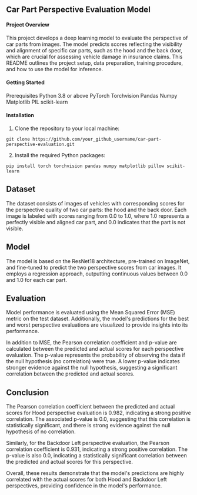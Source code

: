 ## Car Part Perspective Evaluation Model

#### Project Overview
This project develops a deep learning model to evaluate the perspective of car parts from images. The model predicts scores reflecting the visibility and alignment of specific car parts, such as the hood and the back door, which are crucial for assessing vehicle damage in insurance claims. This README outlines the project setup, data preparation, training procedure, and how to use the model for inference.

#### Getting Started
Prerequisites
Python 3.8 or above
PyTorch
Torchvision
Pandas
Numpy
Matplotlib
PIL
scikit-learn

#### Installation
1. Clone the repository to your local machine:
```
git clone https://github.com/your_github_username/car-part-perspective-evaluation.git
```
2. Install the required Python packages:
```
pip install torch torchvision pandas numpy matplotlib pillow scikit-learn
```

## Dataset
The dataset consists of images of vehicles with corresponding scores for the perspective quality of two car parts: the hood and the back door. Each image is labeled with scores ranging from 0.0 to 1.0, where 1.0 represents a perfectly visible and aligned car part, and 0.0 indicates that the part is not visible.

## Model
The model is based on the ResNet18 architecture, pre-trained on ImageNet, and fine-tuned to predict the two perspective scores from car images. It employs a regression approach, outputting continuous values between 0.0 and 1.0 for each car part.

## Evaluation

Model performance is evaluated using the Mean Squared Error (MSE) metric on the test dataset. Additionally, the model's predictions for the best and worst perspective evaluations are visualized to provide insights into its performance.

In addition to MSE, the Pearson correlation coefficient and p-value are calculated between the predicted and actual scores for each perspective evaluation. The p-value represents the probability of observing the data if the null hypothesis (no correlation) were true. A lower p-value indicates stronger evidence against the null hypothesis, suggesting a significant correlation between the predicted and actual scores.

## Conclusion

The Pearson correlation coefficient between the predicted and actual scores for Hood perspective evaluation is 0.982, indicating a strong positive correlation. The associated p-value is 0.0, suggesting that this correlation is statistically significant, and there is strong evidence against the null hypothesis of no correlation.

Similarly, for the Backdoor Left perspective evaluation, the Pearson correlation coefficient is 0.931, indicating a strong positive correlation. The p-value is also 0.0, indicating a statistically significant correlation between the predicted and actual scores for this perspective.

Overall, these results demonstrate that the model's predictions are highly correlated with the actual scores for both Hood and Backdoor Left perspectives, providing confidence in the model's performance.
